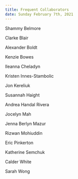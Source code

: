 ```yaml
---
title: Frequent Collaborators
date: Sunday February 7th, 2021
---
```

Shammy Belmore

Clarke Blair

Alexander Boldt

Kenzie Bowes

Ileanna Cheladyn

Kristen Innes-Stambolic

Jon Kereliuk

Susannah Haight

Andrea Handal Rivera

Jocelyn Mah

Jenna Berlyn Mazur

Rizwan Mohiuddin

Eric Pinkerton

Katherine Semchuk

Calder White

Sarah Wong